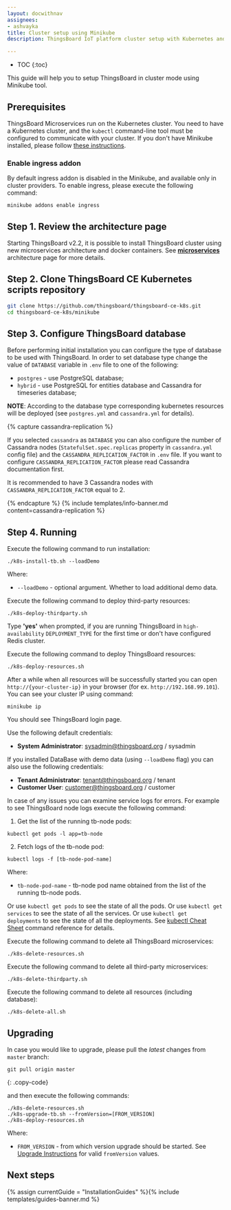 ```yaml
---
layout: docwithnav
assignees:
- ashvayka
title: Cluster setup using Minikube
description: ThingsBoard IoT platform cluster setup with Kubernetes and Minikube guide

---
```


* TOC
{:toc}

This guide will help you to setup ThingsBoard in cluster mode using Minikube tool. 

## Prerequisites

ThingsBoard Microservices run on the Kubernetes cluster. You need to have a Kubernetes cluster, and the `kubectl` command-line tool must be configured to communicate with your cluster. 
If you don't have Minikube installed, please follow [these instructions](https://kubernetes.io/docs/setup/learning-environment/minikube/).


### Enable ingress addon

By default ingress addon is disabled in the Minikube, and available only in cluster providers.
To enable ingress, please execute the following command:

```
minikube addons enable ingress
```

## Step 1. Review the architecture page

Starting ThingsBoard v2.2, it is possible to install ThingsBoard cluster using new microservices architecture and docker containers. 
See [**microservices**](/docs/reference/msa/) architecture page for more details.

## Step 2. Clone ThingsBoard CE Kubernetes scripts repository

```bash
git clone https://github.com/thingsboard/thingsboard-ce-k8s.git
cd thingsboard-ce-k8s/minikube
```

## Step 3. Configure ThingsBoard database

Before performing initial installation you can configure the type of database to be used with ThingsBoard.
In order to set database type change the value of `DATABASE` variable in `.env` file to one of the following:

- `postgres` - use PostgreSQL database;
- `hybrid` - use PostgreSQL for entities database and Cassandra for timeseries database;

**NOTE**: According to the database type corresponding kubernetes resources will be deployed (see `postgres.yml` and `cassandra.yml` for details).

{% capture cassandra-replication %}

If you selected `cassandra` as `DATABASE` you can also configure the number of Cassandra nodes (`StatefulSet.spec.replicas` property in `cassandra.yml` config file) and the `CASSANDRA_REPLICATION_FACTOR` in `.env` file. 
If you want to configure `CASSANDRA_REPLICATION_FACTOR` please read Cassandra documentation first.  

It is recommended to have 3 Cassandra nodes with `CASSANDRA_REPLICATION_FACTOR` equal to 2.

{% endcapture %}
{% include templates/info-banner.md content=cassandra-replication %}

## Step 4. Running

Execute the following command to run installation:

```
./k8s-install-tb.sh --loadDemo
```

Where:

- `--loadDemo` - optional argument. Whether to load additional demo data.

Execute the following command to deploy third-party resources:

```
./k8s-deploy-thirdparty.sh
```

Type **'yes'** when prompted, if you are running ThingsBoard in `high-availability` `DEPLOYMENT_TYPE` for the first time or don't have configured Redis cluster.


Execute the following command to deploy ThingsBoard resources:

```
./k8s-deploy-resources.sh
```

After a while when all resources will be successfully started you can open `http://{your-cluster-ip}` in your browser (for ex. `http://192.168.99.101`).
You can see your cluster IP using command:

```
minikube ip
```

You should see ThingsBoard login page.

Use the following default credentials:

- **System Administrator**: sysadmin@thingsboard.org / sysadmin

If you installed DataBase with demo data (using `--loadDemo` flag) you can also use the following credentials:

- **Tenant Administrator**: tenant@thingsboard.org / tenant
- **Customer User**: customer@thingsboard.org / customer

In case of any issues you can examine service logs for errors.
For example to see ThingsBoard node logs execute the following command:

1) Get the list of the running tb-node pods:

```
kubectl get pods -l app=tb-node
```

2) Fetch logs of the tb-node pod:

```
kubectl logs -f [tb-node-pod-name]
```

Where:

- `tb-node-pod-name` - tb-node pod name obtained from the list of the running tb-node pods.

Or use `kubectl get pods` to see the state of all the pods.
Or use `kubectl get services` to see the state of all the services.
Or use `kubectl get deployments` to see the state of all the deployments.
See [kubectl Cheat Sheet](https://kubernetes.io/docs/reference/kubectl/cheatsheet/) command reference for details.

Execute the following command to delete all ThingsBoard microservices:

```
./k8s-delete-resources.sh
```

Execute the following command to delete all third-party microservices:

```
./k8s-delete-thirdparty.sh
```

Execute the following command to delete all resources (including database):

```
./k8s-delete-all.sh
```

## Upgrading

In case you would like to upgrade, please pull the *latest* changes from `master` branch:
```
git pull origin master
```
{: .copy-code}

and then execute the following commands:

```
./k8s-delete-resources.sh
./k8s-upgrade-tb.sh --fromVersion=[FROM_VERSION]
./k8s-deploy-resources.sh
```
Where:

- `FROM_VERSION` - from which version upgrade should be started. See [Upgrade Instructions](/docs/user-guide/install/upgrade-instructions) for valid `fromVersion` values.

## Next steps

{% assign currentGuide = "InstallationGuides" %}{% include templates/guides-banner.md %}
